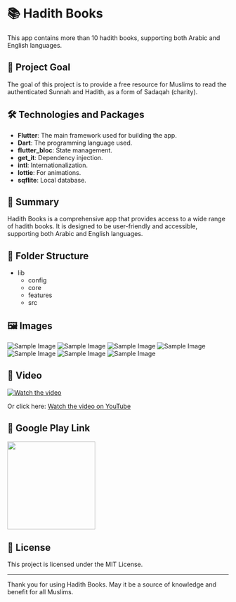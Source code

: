 # 📚 Hadith Books

This app contains more than 10 hadith books, supporting both Arabic and English languages.

  
## 🎯 Project Goal

The goal of this project is to provide a free resource for Muslims to read the authenticated Sunnah and Hadith, as a form of Sadaqah (charity).

## 🛠️ Technologies and Packages

- **Flutter**: The main framework used for building the app.
- **Dart**: The programming language used.
- **flutter_bloc**: State management.
- **get_it**: Dependency injection.
- **intl**: Internationalization.
- **lottie**: For animations.
- **sqflite**: Local database.

## 📝 Summary

Hadith Books is a comprehensive app that provides access to a wide range of hadith books. It is designed to be user-friendly and accessible, supporting both Arabic and English languages.

## 📂 Folder Structure

- lib
  - config
  - core
  - features
  - src


## 🖼️ Images
![Sample Image](https://lh3.googleusercontent.com/pO6Ol0VUg0Gdel9N8bGazS2k0FcbrcjLWq6uFTpCmBC1n0IMU9hr1SeDSv4hitvKtMU)
![Sample Image](https://lh3.googleusercontent.com/btqEbg7AMXA0RkpvN4KUgjDAkOjAptaC-gm9t5IdQbjrA2_T6eAdkD_E2cxNXQllcA)
![Sample Image](https://lh3.googleusercontent.com/cnlg8cB1wek-mc1E_kA_lTrZuFx77hnDVQiZQvvISgFbpujpWijAcHXGlW3p9Wv0-Bg)
![Sample Image](https://lh3.googleusercontent.com/ChKGJXoIZIJMsnxf43AKTzvF_0hXbihhvqGp62kpuGBhcVQTuUsNh9nu2Rqiuy2OoecK)
![Sample Image](https://lh3.googleusercontent.com/6O2rJ2KpCzsXf_iIrgpk6nMWo7LVZARHQfM1pqNXd_fO2MtThfx_2PUplYJB_WE3MOE)
![Sample Image](https://lh3.googleusercontent.com/zEq9Zy12VrHZoXK9YdmFYux8Po1ZBjK9MCgpjEf3mHSTGQZGI69JCunkbdXfx562fw)
![Sample Image](https://lh3.googleusercontent.com/oA_egCB66qVSK9nR73MwVFB0DIBfYaz__OTasV8KaCGRmLz-qtAi8Wv4MIp93BfWkvc)

## 🎥 Video

[![Watch the video](https://img.youtube.com/vi/Xb4AD9xFjVU/0.jpg)](https://youtu.be/Xb4AD9xFjVU?si=vmWMx-ubbUU2sABS)

Or click here: [Watch the video on YouTube](https://youtu.be/Xb4AD9xFjVU?si=vmWMx-ubbUU2sABS)

## 📲 Google Play Link

  <a href="[https://play.google.com/store/apps/details?id=com.ahmet.zad_almumin](https://play.google.com/store/apps/details?id=com.example.hadith_books)">
        <img 
        src="https://play.google.com/intl/en_us/badges/images/generic/en_badge_web_generic.png" width="200">
     
  </a>

## 📜 License

This project is licensed under the MIT License.

---

Thank you for using Hadith Books. May it be a source of knowledge and benefit for all Muslims.
